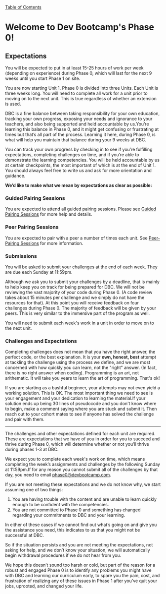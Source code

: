 [Table of Contents](README.md)

# Welcome to Dev Bootcamp's Phase 0!


## Expectations
You will be expected to put in at least 15-25 hours of work per week (depending on experience) during Phase 0, which will last for the next 9 weeks until you start Phase 1 on site.

You are now starting Unit 1. Phase 0 is divided into three Units. Each Unit is three weeks long. You will need to complete all work for a unit prior to moving on to the next unit. This is true regardless of whether an extension is used. 

DBC is a fine balance between taking responsibility for your own education, tracking your own progress, exposing your needs and ignorance to your teachers, and also being supported and held accountable by us.You’re learning this balance in Phase 0, and it might get confusing or frustrating at times but that’s all part of the process. Learning it here, during Phase 0, is what will help you maintain that balance during your 9 weeks at DBC.

You can track your own progress by checking in to see if you’re fulfilling expectations, completing challenges on time, and if you’re able to demonstrate the learning competencies. You will be held accountable by us at certain checkpoints, the most important of which is at the end of Unit 1. You should always feel free to write us and ask for more orientation and guidance.

**We’d like to make what we mean by expectations as clear as possible:**

### Guided Pairing Sessions

You are expected to attend all guided pairing sessions. Please see [Guided Pairing Sessions](guided-pairing-sessions.md) for more help and details.

### Peer Pairing Sessions
You are expected to pair with a peer a number of times each unit. See [Peer-Pairing Sessions](peer-pairing-sessions.md) for more information.

### Submissions
You will be asked to submit your challenges at the end of each week. They are due each Sunday at 11:59pm.

Although we ask you to submit your challenges by a deadline, that is mainly to help keep you on track for being prepared for DBC. We will not be reviewing the vast majority of your code during Phase 0. (A code review takes about 15 minutes per challenge and we simply do not have the resources for that). At this point you will receive feedback on four challenges during Phase 0. The majority of feedback will be given by your peers. This is very similar to the immersive part of the program as well.

You will need to submit each week's work in a unit in order to move on to the next unit. 

### Challenges and Expectations

Completing challenges does not mean that you have the right answer, the perfect code, or the best explanation.  It is your **own, honest, best** attempt at tackling the challenge using the process we define, and we are most concerned with how quickly you can learn, not the "right" answer. (In fact, there is no right answer when coding). Programming is an art, not arithematic. It will take you years to learn the art of programming. That's ok!

If you are starting as a bashful beginner, your attempts may not even yield a working solution.  This is OK.  The most important thing we need to see is your engagement and your dedication to learning the material.If your solution ends up being 30 lines of pseudocode and you don't know where to begin, make a comment saying where you are stuck and submit it.  Then reach out to your cohort mates to see if anyone has solved the challenge and pair with them.

***
The challenges and other expectations defined for each unit are required. These are expectations that we have of you in order for you to succeed and thrive during Phase 0, which will determine whether or not you’ll thrive during phases 1-3 at DBC.

We expect you to complete each week's work on time, which means completing the week’s assignments and challenges by the following Sunday at 11:59pm.If for any reason you cannot submit all of the challenges by that day, you need to email <phase0@devbootcamp.com>.

If you are not meeting these expectations and we do not know why, we start assuming one of two things:

1. You are having trouble with the content and are unable to learn quickly enough to be confident with the competencies.
2. You are not committed to Phase 0 and something has changed regarding your commitments to DBC and your learning.

In either of these cases if we cannot find out what’s going on and give you the assistance you need, this indicates to us that you might not be successful at DBC.

So if the situation persists and you are not meeting the expectations, not asking for help, and we don’t know your situation, we will automatically begin withdrawal procedures if we do not hear from you.

We hope this doesn’t sound too harsh or cold, but part of the reason for a robust and engaged Phase 0 is to identify any problems you might have with DBC and learning our curriculum early, to spare you the pain, cost, and frustration of realizing any of these issues in Phase 1 after you’ve quit your jobs, uprooted, and changed your life.
